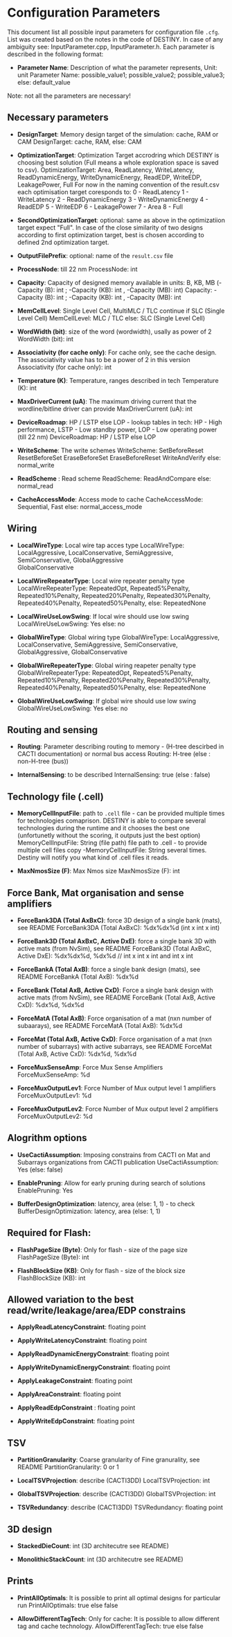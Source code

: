# Configuration Parameters

This document list all possible input parameters for configuration file `.cfg`. List was created based on the notes in the code of DESTINY. In case of any ambiguity see: InputParameter.cpp, InputParameter.h. Each parameter is described in the following format:

- **Parameter Name**: Description of what the parameter represents, Unit: unit
    Parameter Name: possible_value1; possible_value2; possible_value3; else: default_value

Note: not all the parameters are necessary!

## Necessary parameters 

- **DesignTarget**: Memory design target of the simulation: cache, RAM or CAM
    DesignTarget: cache, RAM, else: CAM

- **OptimizationTarget**: Optimization Target accrodring which DESTINY is choosing best solution (Full means a whole exploration space is saved to csv). 
    OptimizationTarget: Area, ReadLatency, WriteLatency, ReadDynamicEnergy, WriteDynamicEnergy, ReadEDP, WriteEDP, LeakagePower, Full
    For now in the naming convention of the result.csv each optimisation target coresponds to: 
    0 - ReadLatency
	1 - WriteLatency
	2 - ReadDynamicEnergy
    3 - WriteDynamicEnergy
    4 - ReadEDP
    5 - WriteEDP
    6 - LeakagePower
    7 - Area
    8 - Full

- **SecondOptimizationTarget**: optional: same as above in the optimizatiion target expect "Full". In case of the close similarity of two designs according to first optimization target, best is chosen according to defined 2nd optimization target.   

- **OutputFilePrefix**: optional: name of the `result.csv` file

- **ProcessNode**: till 22 nm
    ProcessNode: int 

- **Capacity**: Capacity of designed memory available in units: B, KB, MB (-Capacity (B): int ; -Capacity (KB): int , -Capacity (MB): int)
Capacity: -Capacity (B): int ; -Capacity (KB): int , -Capacity (MB): int

- **MemCellLevel**: Single Level Cell, MultiMLC / TLC continue if SLC (Single Level Cell)
    MemCellLevel: MLC / TLC else: SLC (Single Level Cell)

- **WordWidth (bit)**: size of the word (wordwidth), usally as power of 2 
    WordWidth (bit): int

- **Associativity (for cache only)**: For cache only, see the cache design. The associativity value has to be a power of 2 in this version
    Associativity (for cache only): int

- **Temperature (K)**: Temperature, ranges described in tech
    Temperature (K): int 

- **MaxDriverCurrent (uA)**: The maximum driving current that the wordline/bitline driver can provide
    MaxDriverCurrent (uA): int

- **DeviceRoadmap**: HP / LSTP else LOP - lookup tables in tech:  HP - High performance, LSTP - Low standby power, LOP - Low operating power  (till 22 nm)
    DeviceRoadmap: HP / LSTP else LOP 

- **WriteScheme**: The write schemes
    WriteScheme:    SetBeforeReset 
			        ResetBeforeSet
				    EraseBeforeSet
				    EraseBeforeReset
	                WriteAndVerify
                    else: normal_write
		
- **ReadScheme** :  Read scheme
    ReadScheme:  ReadAndCompare else: normal_read

- **CacheAccessMode**: Access mode to cache
    CacheAccessMode: Sequential, Fast else: normal_access_mode

## Wiring

- **LocalWireType**: Local wire tap acces type
    LocalWireType:  LocalAggressive, 
                    LocalConservative, 
                    SemiAggressive, 
                    SemiConservative, 
                    GlobalAggressive          
                    GlobalConservative

- **LocalWireRepeaterType**: Local wire repeater penalty type
    LocalWireRepeaterType:  RepeatedOpt, 
                            Repeated5%Penalty, 
                            Repeated10%Penalty, 
                            Repeated20%Penalty, 
                            Repeated30%Penalty, 
                            Repeated40%Penalty, 
                            Repeated50%Penalty, 
                            else: RepeatedNone

- **LocalWireUseLowSwing**: If local wire should use low swing
    LocalWireUseLowSwing: Yes else: no 

- **GlobalWireType**: Global wiring type
    GlobalWireType: LocalAggressive, 
                    LocalConservative, 
                    SemiAggressive, 
                    SemiConservative, 
                    GlobalAggressive, 
                    GlobalConservative

- **GlobalWireRepeaterType**: Global wiring reapeter penalty type
    GlobalWireRepeaterType: RepeatedOpt, 
                            Repeated5%Penalty, 
                            Repeated10%Penalty, 
                            Repeated20%Penalty, 
                            Repeated30%Penalty, 
                            Repeated40%Penalty, 
                            Repeated50%Penalty, 
                            else: RepeatedNone

- **GlobalWireUseLowSwing**: If global wire should use low swing
    GlobalWireUseLowSwing: Yes else: no 

## Routing and sensing

- **Routing**: Parameter describing routing to memory - (H-tree descirbed in CACTI documentation) or normal bus access
    Routing: H-tree (else : non-H-tree (bus))

- **InternalSensing**: to be described
    InternalSensing: true (else : false)

## Technology file (.cell)

- **MemoryCellInputFile**: path to `.cell` file - can be provided multiple times for technologies comaprison. DESTINY is able to compare several technologies during the runtime and it chooses the best one (unfortunetly without the scoring, it outputs just the best option)
    MemoryCellInputFile: String (file path) file path to .cell - to provide multiple cell files copy -MemoryCellInputFile: String several times. Destiny will notify you what kind of .cell files it reads. 

- **MaxNmosSize (F)**: Max Nmos size 
    MaxNmosSize (F): int 

## Force Bank, Mat organisation and sense amplifiers 

- **ForceBank3DA (Total AxBxC)**: force 3D design of a single bank (mats), see README 
    ForceBank3DA (Total AxBxC): %dx%dx%d (int x int x int)

- **ForceBank3D (Total AxBxC, Active DxE)**: force a single bank 3D with active mats (from NvSim), see README 
    ForceBank3D (Total AxBxC, Active DxE): %dx%dx%d, %dx%d // int x int x int and int x int

- **ForceBankA (Total AxB)**: force a single bank design (mats), see README
    ForceBankA (Total AxB): %dx%d

- **ForceBank (Total AxB, Active CxD)**: Force a single bank design with active mats (from NvSim), see README
    ForceBank (Total AxB, Active CxD): %dx%d, %dx%d

- **ForceMatA (Total AxB)**: Force organisation of a mat (nxn number of subaarays), see README
    ForceMatA (Total AxB): %dx%d

- **ForceMat (Total AxB, Active CxD)**: Force organisation of a mat (nxn number of subarrays) with active subarrays, see README
    ForceMat (Total AxB, Active CxD): %dx%d, %dx%d

- **ForceMuxSenseAmp**: Force Mux Sense Amplifiers 
    ForceMuxSenseAmp: %d

- **ForceMuxOutputLev1**: Force Number of Mux output level 1 amplifiers
    ForceMuxOutputLev1: %d

- **ForceMuxOutputLev2**: Force Number of Mux output level 2 amplifiers
    ForceMuxOutputLev2: %d 

## Alogrithm options

- **UseCactiAssumption**: Imposing constrains from CACTI on Mat and Subarrays organizations from CACTI publication
    UseCactiAssumption: Yes (else: false) 

- **EnablePruning**: Allow for early pruning during search of solutions
    EnablePruning: Yes 

- **BufferDesignOptimization**: latency, area (else: 1, 1) - to check
    BufferDesignOptimization: latency, area (else: 1, 1)

## Required for Flash: 

- **FlashPageSize (Byte)**: Only for flash - size of the page size
    FlashPageSize (Byte): int 

- **FlashBlockSize (KB)**: Only for flash - size of the block size
    FlashBlockSize (KB): int

## Allowed variation to the best read/write/leakage/area/EDP constrains

- **ApplyReadLatencyConstraint**: floating point 

- **ApplyWriteLatencyConstraint**: floating point 

- **ApplyReadDynamicEnergyConstraint**: floating point 

- **ApplyWriteDynamicEnergyConstraint**: floating point 

- **ApplyLeakageConstraint**: floating point 

- **ApplyAreaConstraint**: floating point 

- **ApplyReadEdpConstraint** : floating point 

- **ApplyWriteEdpConstraint**: floating point 

## TSV

- **PartitionGranularity**: Coarse granularity of Fine granurality, see README
    PartitionGranularity: 0 or 1

- **LocalTSVProjection**: describe (CACTI3DD) 
    LocalTSVProjection: int 

- **GlobalTSVProjection**: describe (CACTI3DD)
    GlobalTSVProjection: int 

- **TSVRedundancy**: describe (CACTI3DD)
    TSVRedundancy: floating point

## 3D design

- **StackedDieCount**: int (3D architecutre see README)

- **MonolithicStackCount**: int (3D architecutre see README)

## Prints

- **PrintAllOptimals**: It is possible to print all optimal designs for particular run
    PrintAllOptimals: true else false

- **AllowDifferentTagTech**: Only for cache: It is possible to allow different tag and cache technology. 
    AllowDifferentTagTech: true else false